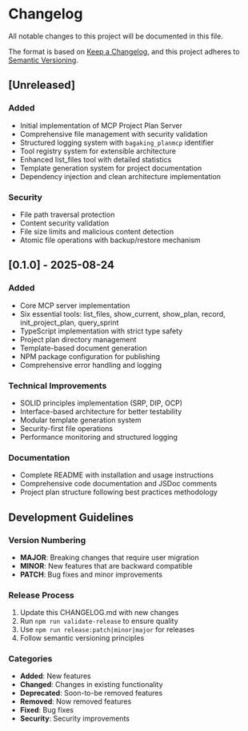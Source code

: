 # Changelog

All notable changes to this project will be documented in this file.

The format is based on [Keep a Changelog](https://keepachangelog.com/en/1.0.0/),
and this project adheres to [Semantic Versioning](https://semver.org/spec/v2.0.0.html).

## [Unreleased]

### Added
- Initial implementation of MCP Project Plan Server
- Comprehensive file management with security validation
- Structured logging system with `bagaking_planmcp` identifier
- Tool registry system for extensible architecture
- Enhanced list_files tool with detailed statistics
- Template generation system for project documentation
- Dependency injection and clean architecture implementation

### Security
- File path traversal protection
- Content security validation
- File size limits and malicious content detection
- Atomic file operations with backup/restore mechanism

## [0.1.0] - 2025-08-24

### Added
- Core MCP server implementation
- Six essential tools: list_files, show_current, show_plan, record, init_project_plan, query_sprint
- TypeScript implementation with strict type safety
- Project plan directory management
- Template-based document generation
- NPM package configuration for publishing
- Comprehensive error handling and logging

### Technical Improvements
- SOLID principles implementation (SRP, DIP, OCP)
- Interface-based architecture for better testability
- Modular template generation system
- Security-first file operations
- Performance monitoring and structured logging

### Documentation
- Complete README with installation and usage instructions
- Comprehensive code documentation and JSDoc comments
- Project plan structure following best practices methodology

## Development Guidelines

### Version Numbering
- **MAJOR**: Breaking changes that require user migration
- **MINOR**: New features that are backward compatible
- **PATCH**: Bug fixes and minor improvements

### Release Process
1. Update this CHANGELOG.md with new changes
2. Run `npm run validate-release` to ensure quality
3. Use `npm run release:patch|minor|major` for releases
4. Follow semantic versioning principles

### Categories
- **Added**: New features
- **Changed**: Changes in existing functionality
- **Deprecated**: Soon-to-be removed features
- **Removed**: Now removed features
- **Fixed**: Bug fixes
- **Security**: Security improvements